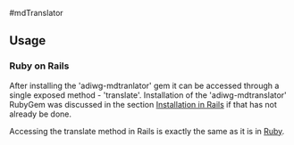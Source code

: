 #mdTranslator

## Usage

### Ruby on Rails

After installing the 'adiwg-mdtranlator' gem it can be accessed through a single exposed method - 'translate'.  Installation of the 'adiwg-mdtranslator' RubyGem was discussed in the section [Installation in Rails](../mdtranslator/installInRails.md) if that has not already be done.  

Accessing the translate method in Rails is exactly the same as it is in [Ruby](../mdtranslator/userubyGem.md).  




